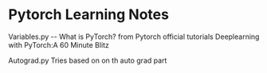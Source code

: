 Pytorch Learning Notes
===
Variables.py -- What is PyTorch? from Pytorch official tutorials Deeplearning with PyTorch:A 60 Minute Blitz

Autograd.py Tries based on on th auto grad part